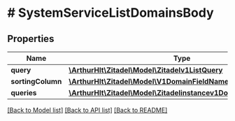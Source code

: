 # # SystemServiceListDomainsBody

## Properties

Name | Type | Description | Notes
------------ | ------------- | ------------- | -------------
**query** | [**\ArthurHlt\Zitadel\Model\Zitadelv1ListQuery**](Zitadelv1ListQuery.md) |  | [optional]
**sortingColumn** | [**\ArthurHlt\Zitadel\Model\V1DomainFieldName**](V1DomainFieldName.md) |  | [optional]
**queries** | [**\ArthurHlt\Zitadel\Model\Zitadelinstancev1DomainSearchQuery[]**](Zitadelinstancev1DomainSearchQuery.md) |  | [optional]

[[Back to Model list]](../../README.md#models) [[Back to API list]](../../README.md#endpoints) [[Back to README]](../../README.md)
